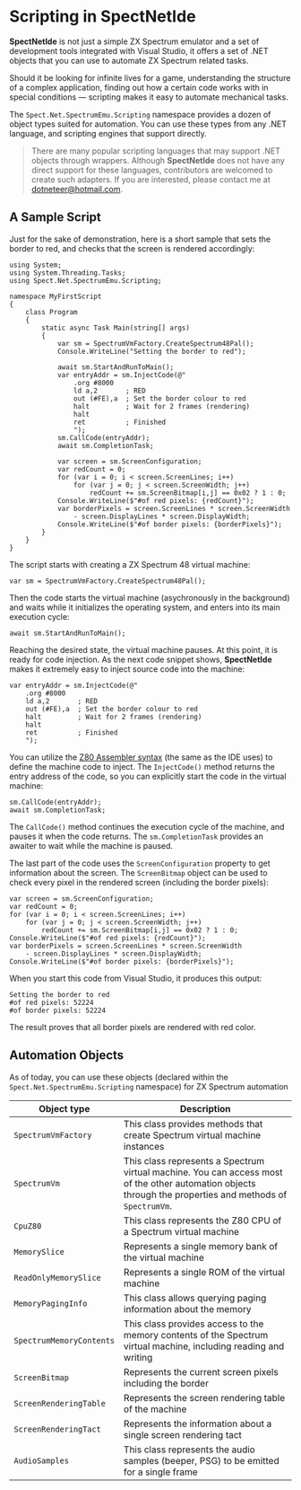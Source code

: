 # Scripting in SpectNetIde

__SpectNetIde__ is not just a simple ZX Spectrum emulator
and a set of development tools integrated with Visual Studio,
it offers a set of .NET objects that you can use to automate
ZX Spectrum related tasks.

Should it be looking for infinite
lives for a game, understanding the structure of a complex
application, finding out how a certain code works with in 
special conditions &mdash; scripting makes it easy to automate
mechanical tasks.

The `Spect.Net.SpectrumEmu.Scripting` namespace provides 
a dozen of object types suited for automation. You can use these
types from any .NET language, and scripting engines that support
directly.

> There are many popular scripting languages that may support 
.NET objects through wrappers. Although __SpectNetIde__ does not
have any direct support for these languages, contributors are
welcomed to create such adapters. If you are interested, please
contact me at [dotneteer@hotmail.com](mailto:dotneteer@hotmail.com). 

## A Sample Script

Just for the sake of demonstration, here is a short sample that sets
the border to red, and checks that the screen is rendered accordingly:

```CSharp
using System;
using System.Threading.Tasks;
using Spect.Net.SpectrumEmu.Scripting;

namespace MyFirstScript
{
    class Program
    {
        static async Task Main(string[] args)
        {
            var sm = SpectrumVmFactory.CreateSpectrum48Pal();
            Console.WriteLine("Setting the border to red");

            await sm.StartAndRunToMain();
            var entryAddr = sm.InjectCode(@"
                .org #8000
                ld a,2       ; RED
                out (#FE),a  ; Set the border colour to red
                halt         ; Wait for 2 frames (rendering)
                halt
                ret          ; Finished
                ");
            sm.CallCode(entryAddr);
            await sm.CompletionTask;

            var screen = sm.ScreenConfiguration;
            var redCount = 0;
            for (var i = 0; i < screen.ScreenLines; i++)
                for (var j = 0; j < screen.ScreenWidth; j++)
                    redCount += sm.ScreenBitmap[i,j] == 0x02 ? 1 : 0;
            Console.WriteLine($"#of red pixels: {redCount}");
            var borderPixels = screen.ScreenLines * screen.ScreenWidth
                - screen.DisplayLines * screen.DisplayWidth;
            Console.WriteLine($"#of border pixels: {borderPixels}");
        }
    }
}
```

The script starts with creating a ZX Spectrum 48 virtual machine:

```CSharp
var sm = SpectrumVmFactory.CreateSpectrum48Pal();
```

Then the code starts the virtual machine (asychronously in the background)
and waits while it initializes the operating system, and enters into its main
execution cycle:

```CSharp
await sm.StartAndRunToMain();
```

Reaching the desired state, the virtual machine pauses. At this point, it is
ready for code injection. As the next code snippet shows,
__SpectNetIde__ makes it extremely easy to inject source code
into the machine:

```CSharp
var entryAddr = sm.InjectCode(@"
    .org #8000
    ld a,2       ; RED
    out (#FE),a  ; Set the border colour to red
    halt         ; Wait for 2 frames (rendering)
    halt
    ret          ; Finished
    ");
```

You can utilize the [Z80 Assembler syntax](../Z80Assembly/Z80AssemblerReference)
(the same as the IDE uses) to define the machine code to inject. 
The `InjectCode()` method returns the entry address of the code, so
you can explicitly start the code in the virtual machine:

```CSharp
sm.CallCode(entryAddr);
await sm.CompletionTask;
```

The `CallCode()` method continues the execution cycle of the machine, and pauses 
it when the code returns. The `sm.CompletionTask` provides an awaiter to wait while
the machine is paused.

The last part of the code uses the `ScreenConfiguration` property to
get information about the screen. The `ScreenBitmap` object can be used to check 
every pixel in the rendered screen (including the border pixels):

```CSharp
var screen = sm.ScreenConfiguration;
var redCount = 0;
for (var i = 0; i < screen.ScreenLines; i++)
    for (var j = 0; j < screen.ScreenWidth; j++)
        redCount += sm.ScreenBitmap[i,j] == 0x02 ? 1 : 0;
Console.WriteLine($"#of red pixels: {redCount}");
var borderPixels = screen.ScreenLines * screen.ScreenWidth
    - screen.DisplayLines * screen.DisplayWidth;
Console.WriteLine($"#of border pixels: {borderPixels}");
```

When you start this code from Visual Studio, it produces this output:

```
Setting the border to red
#of red pixels: 52224
#of border pixels: 52224
```

The result proves that all border pixels are rendered with red color.

## Automation Objects

As of today, you can use these objects (declared within the 
`Spect.Net.SpectrumEmu.Scripting` namespace) for ZX Spectrum automation

Object type | Description
------------|------------
`SpectrumVmFactory` | This class provides methods that create Spectrum virtual machine instances
`SpectrumVm` | This class represents a Spectrum virtual machine. You can access most of the other automation objects through the properties and methods of `SpectrumVm`.
`CpuZ80` | This class represents the Z80 CPU of a Spectrum virtual machine
`MemorySlice` | Represents a single memory bank of the virtual machine
`ReadOnlyMemorySlice` | Represents a single ROM of the virtual machine
`MemoryPagingInfo` | This class allows querying paging information about the memory
`SpectrumMemoryContents` | This class provides access to the memory contents of the Spectrum virtual machine, including reading and writing
`ScreenBitmap` | Represents the current screen pixels including the border
`ScreenRenderingTable` | Represents the screen rendering table of the machine
`ScreenRenderingTact` | Represents the information about a single screen rendering tact
`AudioSamples` | This class represents the audio samples (beeper, PSG) to be emitted for a single frame

